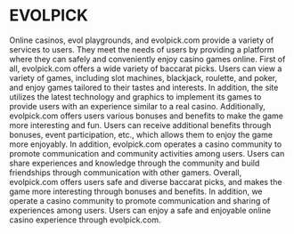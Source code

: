 # EVOLPICK
Online casinos, evol playgrounds, and evolpick.com provide a variety of services to users. They meet the needs of users by providing a platform where they can safely and conveniently enjoy casino games online.
First of all, evolpick.com offers a wide variety of baccarat picks. Users can view a variety of games, including slot machines, blackjack, roulette, and poker, and enjoy games tailored to their tastes and interests. In addition, the site utilizes the latest technology and graphics to implement its games to provide users with an experience similar to a real casino.
Additionally, evolpick.com offers users various bonuses and benefits to make the game more interesting and fun. Users can receive additional benefits through bonuses, event participation, etc., which allows them to enjoy the game more enjoyably.
In addition, evolpick.com operates a casino community to promote communication and community activities among users. Users can share experiences and knowledge through the community and build friendships through communication with other gamers.
Overall, evolpick.com offers users safe and diverse baccarat picks, and makes the game more interesting through bonuses and benefits. In addition, we operate a casino community to promote communication and sharing of experiences among users. Users can enjoy a safe and enjoyable online casino experience through evolpick.com.
